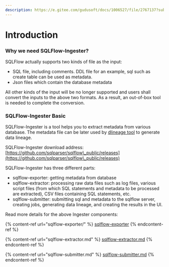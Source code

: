 ```yaml
---
description: https://e.gitee.com/gudusoft/docs/1006527/file/2767137?sub_id=5738180
---
```


# Introduction

### Why we need SQLFlow-Ingester?

SQLFlow actually supports two kinds of file as the input:

* SQL file, including comments. DDL file for an example, sql such as create table can be used as metadata.
* Json files which contain the database metadata

All other kinds of the input will be no longer supported and users shall convert the inputs to the above two formats. As a result, an out-of-box tool is needed to complete the conversion.

### SQLFlow-Ingester Basic

SQLFlow-Ingester is a tool helps you to extract metadata from various database. The metadata file can be later used by [dlineage tool](../../introduction/java-library/) to generate data lineage.

SQLFlow-Ingester download address: [https://github.com/sqlparser/sqlflow\_public/releases](https://github.com/sqlparser/sqlflow\_public/releases)

SQLFlow-Ingester has three different parts:

* sqlflow-exporter: getting metadata from database
* sqlflow-extractor: processing raw data files such as log files, various script files (from which SQL statements and metadata to be processed are extracted), CSV files containing SQL statements, etc.
* sqlflow-submitter: submitting sql and metadata to the sqlflow server, creating jobs, generating data lineage, and creating the results in the UI.

Read more details for the above Ingester components:

{% content-ref url="sqlflow-exporter/" %}
[sqlflow-exporter](sqlflow-exporter/)
{% endcontent-ref %}

{% content-ref url="sqlflow-extractor.md" %}
[sqlflow-extractor.md](sqlflow-extractor.md)
{% endcontent-ref %}

{% content-ref url="sqlflow-submitter.md" %}
[sqlflow-submitter.md](sqlflow-submitter.md)
{% endcontent-ref %}
